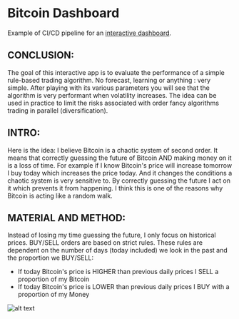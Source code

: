 # Bitcoin Dashboard

Example of CI/CD pipeline for an [interactive dashboard](https://boiling-taiga-96904.herokuapp.com/).

## CONCLUSION:
The goal of this interactive app is to evaluate the performance of a simple rule-based trading algorithm. No forecast, learning or anything : very simple. After playing with its various parameters you will see that the algorithm is very performant when volatility increases. The idea can be used in practice to limit the risks associated with order fancy algorithms trading in parallel (diversification).

## INTRO:
Here is the idea: I believe Bitcoin is a chaotic system of second order. It means that correctly guessing the future of Bitcoin AND making money on it is a loss of time. For example if I know Bitcoin's price will increase tomorrow I buy today which increases the price today. And it changes the conditions a chaotic system is very sensitive to. By correctly guessing the future I act on it which prevents it from happening. I think this is one of the reasons why Bitcoin is acting like a random walk.

## MATERIAL AND METHOD:
Instead of losing my time guessing the future, I only focus on historical prices. BUY/SELL orders are based on strict rules. These rules are dependent on the number of days (today included) we look in the past and the proportion we BUY/SELL:

- If today Bitcoin's price is HIGHER than previous daily prices I SELL a proportion of my Bitcoin
- If today Bitcoin's price is LOWER than previous daily prices I BUY with a proportion of my Money

![alt text](https://github.com/seaslug95/testbitcoin/tree/master/pics/Schema_Algo.PNG?raw=true)
